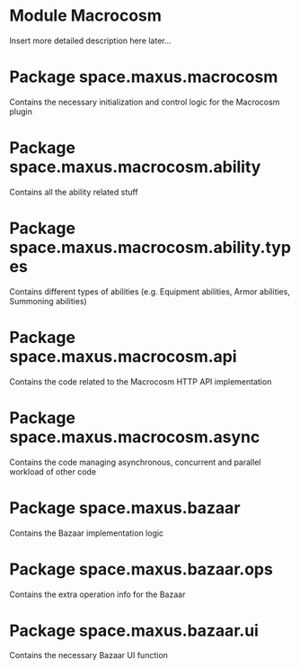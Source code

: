# Module Macrocosm
Insert more detailed description here later...

# Package space.maxus.macrocosm
Contains the necessary initialization and control logic for the Macrocosm plugin

# Package space.maxus.macrocosm.ability
Contains all the ability related stuff

# Package space.maxus.macrocosm.ability.types
Contains different types of abilities (e.g. Equipment abilities, Armor abilities, Summoning abilities)

# Package space.maxus.macrocosm.api
Contains the code related to the Macrocosm HTTP API implementation

# Package space.maxus.macrocosm.async
Contains the code managing asynchronous, concurrent and parallel workload of other code

# Package space.maxus.bazaar
Contains the Bazaar implementation logic

# Package space.maxus.bazaar.ops
Contains the extra operation info for the Bazaar

# Package space.maxus.bazaar.ui
Contains the necessary Bazaar UI function

